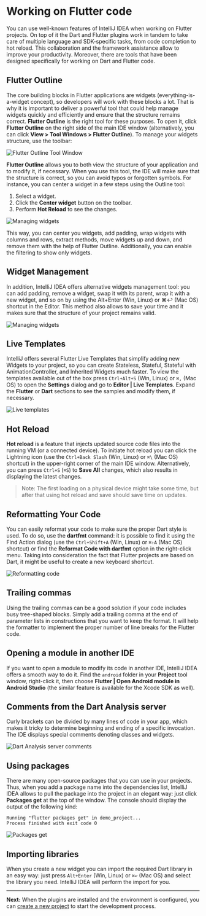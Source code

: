 # Working on Flutter code
You can use well-known features of IntelliJ IDEA when working on Flutter projects. On top of it the Dart and Flutter plugins work in 
tandem to take care of multiple language and SDK-specific tasks, from code completion to hot reload. This collaboration and the 
framework assistance allow to improve your productivity. Moreover, there are tools that have been designed specifically for 
working on Dart and Flutter code.

## Flutter Outline
The core building blocks in Flutter applications are widgets (everything-is-a-widget concept), so developers will work with these blocks 
a lot. That is why it is important to deliver a powerful tool that could help manage widgets quickly and efficiently and ensure that the 
structure remains correct. **Flutter Outline** is the right tool for these purposes. To open it, click **Flutter Outline** on the right 
side of the main IDE window (alternatively, you can click **View > Tool Windows > Flutter Outline**). To manage your widgets structure, 
use the toolbar:

![Flutter Outline Tool Window](https://github.com/straw-wave/draft/blob/master/img/3_outline_toolbar.png)

**Flutter Outline** allows you to both view the structure of your application and to modify it, if necessary. When you use this tool, the 
IDE will make sure that the structure is correct, so you can avoid typos or forgotten symbols. For instance, you can center a widget in 
a few steps using the Outline tool: 

1. Select a widget.
2. Click the **Center widget** button on the toolbar.
3. Perform **Hot Reload** to see the changes.

![Managing widgets](https://github.com/straw-wave/draft/blob/master/img/3_outline_manage_widgets.gif)

This way, you can center you widgets, add padding, wrap widgets with columns and rows, extract methods, move widgets up and down, and 
remove them with the help of Flutter Outline. Additionally, you can enable the filtering to show only widgets.  

## Widget Management
In addition, IntelliJ IDEA offers alternative widgets management tool: you can add padding, remove a widget, swap it with its parent, 
wrap it with a new widget, and so on by using the Alt+Enter (Win, Linux) or ⌘↩ (Mac OS) shortcut in the Editor. This method also allows 
to save your time and it makes sure that the structure of your project remains valid.

![Managing widgets](https://github.com/straw-wave/draft/blob/master/img/3_widget_management.gif)

## Live Templates 
IntelliJ offers several Flutter Live Templates that simplify adding new Widgets to your project, so you can create Stateless, 
Stateful, Stateful with AnimationController, and Inherited Widgets much faster. To view the templates available out of the box 
press ``Ctrl+Alt+S`` (Win, Linux) or ``⌘,`` (Mac OS) to open the **Settings** dialog and go to **Editor | Live Templates**. 
Expand the **Flutter** or **Dart** sections to see the samples and modify them, if necessary.

![Live templates](https://github.com/straw-wave/draft/blob/master/img/3_live_template.gif)

## Hot Reload

**Hot reload** is a feature that injects updated source code files into the running VM (or a connected device). To initiate hot reload 
you can click the Lightning icon (use the ``Ctrl+Back Slash`` (Win, Linux) or ``⌘\`` (Mac OS) shortcut) in the upper-right corner of 
the main IDE window. Alternatively, you can press ``Ctrl+S`` (``⌘S``) to **Save All** changes, which also results in displaying the 
latest changes. 
> Note: The first loading on a physical device might take some time, but after that using hot reload and save should save time on 
updates.  

## Reformatting Your Code
You can easily reformat your code to make sure the proper Dart style is used. To do so, use the **dartfmt** command: it is possible to 
find it using the Find Action dialog (use the ``Ctrl+Shift+A`` (Win, Linux) or ``⌘⇧A`` (Mac OS) shortcut) or find the 
**Reformat Code with dartfmt** option in the right-click menu. Taking into consideration the fact that Flutter projects are based on 
Dart, it might be useful to create a new keyboard shortcut.

![Reformatting code](https://github.com/straw-wave/draft/blob/master/img/3_dartfmt.gif)

## Trailing commas
Using the trailing commas can be a good solution if your code includes busy tree-shaped blocks. Simply add a trailing comma at the 
end of parameter lists in constructions that you want to keep the format. It will help the formatter to implement the proper number 
of line breaks for the Flutter code.

## Opening a module in another IDE
If you want to open a module to modify its code in another IDE, IntelliJ IDEA offers a smooth way to do it. Find the ``android`` folder
in your **Project** tool window, right-click it, then choose **Flutter | Open Android module in Android Studio** 
(the similar feature is available for the Xcode SDK as well).

## Comments from the Dart Analysis server
Curly brackets can be divided by many lines of code in your app, which makes it tricky to determine beginning and ending of a specific 
invocation. The IDE displays special comments denoting classes and widgets.

![Dart Analysis server comments](https://github.com/straw-wave/draft/blob/master/img/3_dart_analysis_server_comments.png)

## Using packages
There are many open-source packages that you can use in your projects. Thus, when you add a package name into the dependencies list, IntelliJ IDEA allows to pull the package into the project in an elegant way: just click **Packages get** at the top of the window. The console should display the output of the following kind:
```
Running "flutter packages get" in demo_project... 
Process finished with exit code 0
```

![Packages get](https://github.com/straw-wave/draft/blob/master/img/3_packages_get.png)

## Importing libraries
When you create a new widget you can import the required Dart library in an easy way: just press ``Alt+Enter`` (Win, Linux) or ``⌘↩`` (Mac OS) and select the library you need. IntelliJ IDEA will perform the import for you.

---

**Next:** When the plugins are installed and the environment is configured, you can [create a new project](https://github.com/straw-wave/draft/blob/master/content/creating-projects.md) to start the development process.
